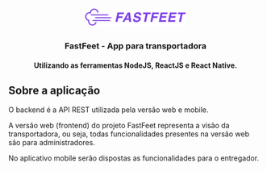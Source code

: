 <h1 align="center">
  <img alt="FastFeet" title="FastFeet" src=".github/logo.png" width="200px" />
</h1>

<h3 align="center">
FastFeet - App para transportadora
</h3>

<h4 align="center">Utilizando as ferramentas NodeJS, ReactJS e React Native.</h4>

##  Sobre a aplicação

O backend é a API REST utilizada pela versão web e mobile.

A versão web (frontend) do projeto FastFeet representa a visão da transportadora, ou seja, todas funcionalidades presentes na versão web são para administradores.

No aplicativo mobile serão dispostas as funcionalidades para o entregador.
